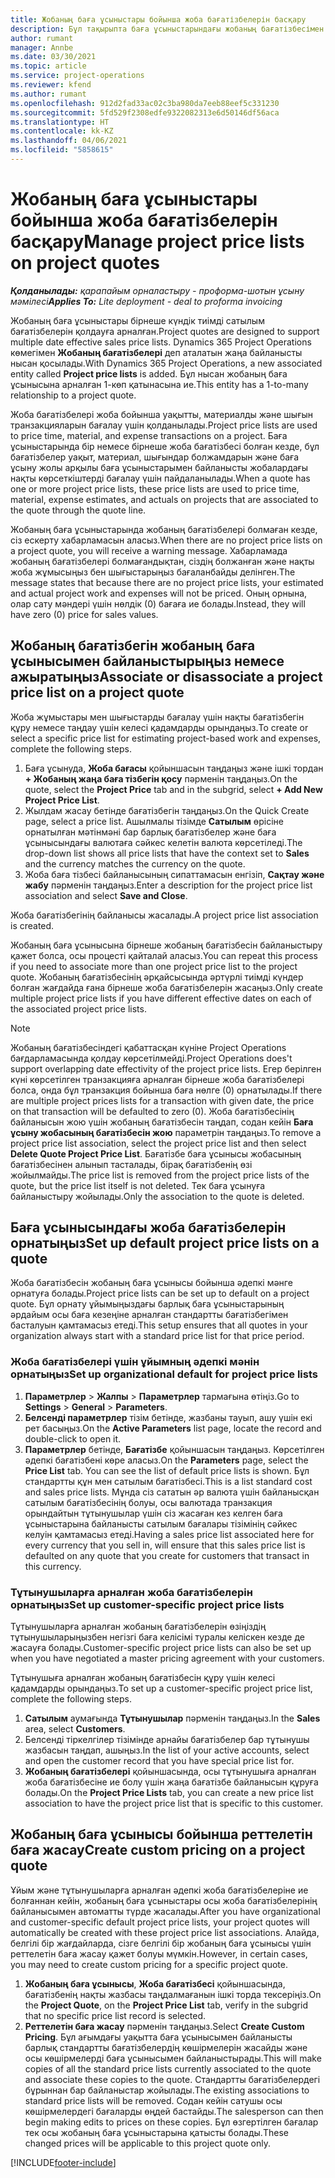 ```yaml
---
title: Жобаның баға ұсыныстары бойынша жоба бағатізбелерін басқару
description: Бұл тақырыпта баға ұсыныстарындағы жобаның бағатізбесімен жұмыс істеу туралы ақпарат берілген.
author: rumant
manager: Annbe
ms.date: 03/30/2021
ms.topic: article
ms.service: project-operations
ms.reviewer: kfend
ms.author: rumant
ms.openlocfilehash: 912d2fad33ac02c3ba980da7eeb88eef5c331230
ms.sourcegitcommit: 5fd529f2308edfe9322082313e6d50146df56aca
ms.translationtype: HT
ms.contentlocale: kk-KZ
ms.lasthandoff: 04/06/2021
ms.locfileid: "5858615"
---
```

# <a name="manage-project-price-lists-on-project-quotes"></a><span data-ttu-id="b2438-103">Жобаның баға ұсыныстары бойынша жоба бағатізбелерін басқару</span><span class="sxs-lookup"><span data-stu-id="b2438-103">Manage project price lists on project quotes</span></span> 

<span data-ttu-id="b2438-104">_**Қолданылады:** қарапайым орналастыру - проформа-шотын ұсыну мәмілесі_</span><span class="sxs-lookup"><span data-stu-id="b2438-104">_**Applies To:** Lite deployment - deal to proforma invoicing_</span></span>

<span data-ttu-id="b2438-105">Жобаның баға ұсыныстары бірнеше күндік тиімді сатылым бағатізбелерін қолдауға арналған.</span><span class="sxs-lookup"><span data-stu-id="b2438-105">Project quotes are designed to support multiple date effective sales price lists.</span></span> <span data-ttu-id="b2438-106">Dynamics 365 Project Operations көмегімен **Жобаның бағатізбелері** деп аталатын жаңа байланысты нысан қосылады.</span><span class="sxs-lookup"><span data-stu-id="b2438-106">With Dynamics 365 Project Operations, a new associated entity called **Project price lists** is added.</span></span> <span data-ttu-id="b2438-107">Бұл нысан жобаның баға ұсынысына арналған 1-көп қатынасына ие.</span><span class="sxs-lookup"><span data-stu-id="b2438-107">This entity has a 1-to-many relationship to a project quote.</span></span>

<span data-ttu-id="b2438-108">Жоба бағатізбелері жоба бойынша уақытты, материалды және шығын транзакцияларын бағалау үшін қолданылады.</span><span class="sxs-lookup"><span data-stu-id="b2438-108">Project price lists are used to price time, material, and expense transactions on a project.</span></span> <span data-ttu-id="b2438-109">Баға ұсыныстарында бір немесе бірнеше жоба бағатізбесі болған кезде, бұл бағатізбелер уақыт, материал, шығындар болжамдарын және баға ұсыну жолы арқылы баға ұсыныстарымен байланысты жобалардағы нақты көрсеткіштерді бағалау үшін пайдаланылады.</span><span class="sxs-lookup"><span data-stu-id="b2438-109">When a quote has one or more project price lists, these price lists are used to price time, material, expense estimates, and actuals on projects that are associated to the quote through the quote line.</span></span>

<span data-ttu-id="b2438-110">Жобаның баға ұсыныстарында жобаның бағатізбелері болмаған кезде, сіз ескерту хабарламасын аласыз.</span><span class="sxs-lookup"><span data-stu-id="b2438-110">When there are no project price lists on a project quote, you will receive a warning message.</span></span> <span data-ttu-id="b2438-111">Хабарламада жобаның бағатізбелері болмағандықтан, сіздің болжанған және нақты жоба жұмысыңыз бен шығыстарыңыз бағаланбайды делінген.</span><span class="sxs-lookup"><span data-stu-id="b2438-111">The message states that because there are no project price lists, your estimated and actual project work and expenses will not be priced.</span></span> <span data-ttu-id="b2438-112">Оның орнына, олар сату мәндері үшін нөлдік (0) бағаға ие болады.</span><span class="sxs-lookup"><span data-stu-id="b2438-112">Instead, they will have zero (0) price for sales values.</span></span>

## <a name="associate-or-disassociate-a-project-price-list-on-a-project-quote"></a><span data-ttu-id="b2438-113">Жобаның бағатізбегін жобаның баға ұсынысымен байланыстырыңыз немесе ажыратыңыз</span><span class="sxs-lookup"><span data-stu-id="b2438-113">Associate or disassociate a project price list on a project quote</span></span>

<span data-ttu-id="b2438-114">Жоба жұмыстары мен шығыстарды бағалау үшін нақты бағатізбегін құру немесе таңдау үшін келесі қадамдарды орындаңыз.</span><span class="sxs-lookup"><span data-stu-id="b2438-114">To create or select a specific price list for estimating project-based work and expenses, complete the following steps.</span></span>

1. <span data-ttu-id="b2438-115">Баға ұсынуда, **Жоба бағасы** қойыншасын таңдаңыз және ішкі тордан **+ Жобаның жаңа баға тізбегін қосу** пәрменін таңдаңыз.</span><span class="sxs-lookup"><span data-stu-id="b2438-115">On the quote, select the **Project Price** tab and in the subgrid, select **+ Add New Project Price List**.</span></span>
2. <span data-ttu-id="b2438-116">Жылдам жасау бетінде бағатізбегін таңдаңыз.</span><span class="sxs-lookup"><span data-stu-id="b2438-116">On the Quick Create page, select a price list.</span></span> <span data-ttu-id="b2438-117">Ашылмалы тізімде **Сатылым** өрісіне орнатылған мәтінмәні бар барлық бағатізбелер және баға ұсынысындағы валютаға сәйкес келетін валюта көрсетіледі.</span><span class="sxs-lookup"><span data-stu-id="b2438-117">The drop-down list shows all price lists that have the context set to **Sales** and the currency matches the currency on the quote.</span></span>
4. <span data-ttu-id="b2438-118">Жоба баға тізбесі байланысының сипаттамасын енгізіп, **Сақтау және жабу** пәрменін таңдаңыз.</span><span class="sxs-lookup"><span data-stu-id="b2438-118">Enter a description for the project price list association and select **Save and Close**.</span></span>

<span data-ttu-id="b2438-119">Жоба бағатізбегінің байланысы жасалады.</span><span class="sxs-lookup"><span data-stu-id="b2438-119">A project price list association is created.</span></span>

<span data-ttu-id="b2438-120">Жобаның баға ұсынысына бірнеше жобаның бағатізбесін байланыстыру қажет болса, осы процесті қайталай аласыз.</span><span class="sxs-lookup"><span data-stu-id="b2438-120">You can repeat this process if you need to associate more than one project price list to the project quote.</span></span> <span data-ttu-id="b2438-121">Жобаның бағатізбесінің әрқайсысында әртүрлі тиімді күндер болған жағдайда ғана бірнеше жоба бағатізбелерін жасаңыз.</span><span class="sxs-lookup"><span data-stu-id="b2438-121">Only create multiple project price lists if you have different effective dates on each of the associated project price lists.</span></span>

> [!NOTE]
> <span data-ttu-id="b2438-122">Жобаның бағатізбесіндегі қабаттасқан күніне Project Operations бағдарламасында қолдау көрсетілмейді.</span><span class="sxs-lookup"><span data-stu-id="b2438-122">Project Operations does't support overlapping date effectivity of the project price lists.</span></span> <span data-ttu-id="b2438-123">Егер берілген күні көрсетілген транзакцияға арналған бірнеше жоба бағатізбелері болса, онда бұл транзакция бойынша баға нөлге (0) орнатылады.</span><span class="sxs-lookup"><span data-stu-id="b2438-123">If there are multiple project prices lists for a transaction with given date, the price on that transaction will be defaulted to zero (0).</span></span>
<span data-ttu-id="b2438-124">Жоба бағатізбесінің байланысын жою үшін жобаның бағатізбесін таңдап, содан кейін **Баға ұсыну жобасының бағатізбесін жою** параметрін таңдаңыз.</span><span class="sxs-lookup"><span data-stu-id="b2438-124">To remove a project price list association, select the project price list and then select **Delete Quote Project Price List**.</span></span> <span data-ttu-id="b2438-125">Бағатізбе баға ұсынысы жобасының бағатізбесінен алынып тасталады, бірақ бағатізбенің өзі жойылмайды.</span><span class="sxs-lookup"><span data-stu-id="b2438-125">The price list is removed from the project price lists of the quote, but the price list itself is not deleted.</span></span> <span data-ttu-id="b2438-126">Тек баға ұсынуға байланыстыру жойылады.</span><span class="sxs-lookup"><span data-stu-id="b2438-126">Only the association to the quote is deleted.</span></span>

## <a name="set-up-default-project-price-lists-on-a-quote"></a><span data-ttu-id="b2438-127">Баға ұсынысындағы жоба бағатізбелерін орнатыңыз</span><span class="sxs-lookup"><span data-stu-id="b2438-127">Set up default project price lists on a quote</span></span>

<span data-ttu-id="b2438-128">Жоба бағатізбесін жобаның баға ұсынысы бойынша әдепкі мәнге орнатуға болады.</span><span class="sxs-lookup"><span data-stu-id="b2438-128">Project price lists can be set up to default on a project quote.</span></span> <span data-ttu-id="b2438-129">Бұл орнату ұйымыңыздағы барлық баға ұсыныстарының әрдайым осы баға кезеңіне арналған стандартты бағатізбегімен басталуын қамтамасыз етеді.</span><span class="sxs-lookup"><span data-stu-id="b2438-129">This setup ensures that all quotes in your organization always start with a standard price list for that price period.</span></span>

### <a name="set-up-organizational-default-for-project-price-lists"></a><span data-ttu-id="b2438-130">Жоба бағатізбелері үшін ұйымның әдепкі мәнін орнатыңыз</span><span class="sxs-lookup"><span data-stu-id="b2438-130">Set up organizational default for project price lists</span></span>

1. <span data-ttu-id="b2438-131">**Параметрлер** > **Жалпы** > **Параметрлер** тармағына өтіңіз.</span><span class="sxs-lookup"><span data-stu-id="b2438-131">Go to **Settings** > **General** > **Parameters**.</span></span>
2. <span data-ttu-id="b2438-132">**Белсенді параметрлер** тізім бетінде, жазбаны тауып, ашу үшін екі рет басыңыз.</span><span class="sxs-lookup"><span data-stu-id="b2438-132">On the **Active Parameters** list page, locate the record and double-click to open it.</span></span> 
3. <span data-ttu-id="b2438-133">**Параметрлер** бетінде, **Бағатізбе** қойыншасын таңдаңыз. Көрсетілген әдепкі бағатізбені көре аласыз.</span><span class="sxs-lookup"><span data-stu-id="b2438-133">On the **Parameters** page, select the **Price List** tab. You can see the list of default price lists is shown.</span></span> <span data-ttu-id="b2438-134">Бұл стандартты құн мен сатылым бағатізбесі.</span><span class="sxs-lookup"><span data-stu-id="b2438-134">This is a list standard cost and sales price lists.</span></span> <span data-ttu-id="b2438-135">Мұнда сіз сататын әр валюта үшін байланысқан сатылым бағатізбесінің болуы, осы валютада транзакция орындайтын тұтынушылар үшін сіз жасаған кез келген баға ұсыныстарына байланысты сатылым бағалары тізімінің сәйкес келуін қамтамасыз етеді.</span><span class="sxs-lookup"><span data-stu-id="b2438-135">Having a sales price list associated here for every currency that you sell in, will ensure that this sales price list is defaulted on any quote that you create for customers that transact in this currency.</span></span>

### <a name="set-up-customer-specific-project-price-lists"></a><span data-ttu-id="b2438-136">Тұтынушыларға арналған жоба бағатізбелерін орнатыңыз</span><span class="sxs-lookup"><span data-stu-id="b2438-136">Set up customer-specific project price lists</span></span>

<span data-ttu-id="b2438-137">Тұтынушыларға арналған жобаның бағатізбелерін өзіңіздің тұтынушыларыңызбен негізгі баға келісімі туралы келіскен кезде де жасауға болады.</span><span class="sxs-lookup"><span data-stu-id="b2438-137">Customer-specific project price lists can also be set up when you have negotiated a master pricing agreement with your customers.</span></span>

<span data-ttu-id="b2438-138">Тұтынушыға арналған жобаның бағатізбесін құру үшін келесі қадамдарды орындаңыз.</span><span class="sxs-lookup"><span data-stu-id="b2438-138">To set up a customer-specific project price list, complete the following steps.</span></span>

1. <span data-ttu-id="b2438-139">**Сатылым** аумағында **Тұтынушылар** пәрменін таңдаңыз.</span><span class="sxs-lookup"><span data-stu-id="b2438-139">In the **Sales** area, select **Customers**.</span></span>
2. <span data-ttu-id="b2438-140">Белсенді тіркелгілер тізімінде арнайы бағатізбелер бар тұтынушы жазбасын таңдап, ашыңыз.</span><span class="sxs-lookup"><span data-stu-id="b2438-140">In the list of your active accounts, select and open the customer record that you have special price list for.</span></span>
3. <span data-ttu-id="b2438-141">**Жобаның бағатізбелері** қойыншасында, осы тұтынушыға арналған жоба бағатізбесіне ие болу үшін жаңа бағатізбе байланысын құруға болады.</span><span class="sxs-lookup"><span data-stu-id="b2438-141">On the **Project Price Lists** tab, you can create a new price list association to have the project price list that is specific to this customer.</span></span>

## <a name="create-custom-pricing-on-a-project-quote"></a><span data-ttu-id="b2438-142">Жобаның баға ұсынысы бойынша реттелетін баға жасау</span><span class="sxs-lookup"><span data-stu-id="b2438-142">Create custom pricing on a project quote</span></span>

<span data-ttu-id="b2438-143">Ұйым және тұтынушыларға арналған әдепкі жоба бағатізбелеріне ие болғаннан кейін, жобаның баға ұсыныстары осы жоба бағатізбелерінің байланысымен автоматты түрде жасалады.</span><span class="sxs-lookup"><span data-stu-id="b2438-143">After you have organizational and customer-specific default project price lists, your project quotes will automatically be created with these project price list associations.</span></span> <span data-ttu-id="b2438-144">Алайда, белгілі бір жағдайларда, сізге белгілі бір жобаның баға ұсынысы үшін реттелетін баға жасау қажет болуы мүмкін.</span><span class="sxs-lookup"><span data-stu-id="b2438-144">However, in certain cases, you may need to create custom pricing for a specific project quote.</span></span> 

1. <span data-ttu-id="b2438-145">**Жобаның баға ұсынысы**, **Жоба бағатізбесі** қойыншасында, бағатізбенің нақты жазбасы таңдалмағанын ішкі торда тексеріңіз.</span><span class="sxs-lookup"><span data-stu-id="b2438-145">On the **Project Quote**, on the **Project Price List** tab, verify in the subgrid that no specific price list record is selected.</span></span>
2. <span data-ttu-id="b2438-146">**Реттелетін баға жасау** пәрменін таңдаңыз.</span><span class="sxs-lookup"><span data-stu-id="b2438-146">Select **Create Custom Pricing**.</span></span> <span data-ttu-id="b2438-147">Бұл ағымдағы уақытта баға ұсынысымен байланысты барлық стандартты бағатізбелердің көшірмелерін жасайды және осы көшірмелерді баға ұсынысымен байланыстырады.</span><span class="sxs-lookup"><span data-stu-id="b2438-147">This will make copies of all the standard price lists currently associated to the quote and associate these copies to the quote.</span></span> <span data-ttu-id="b2438-148">Стандартты бағатізбелердегі бұрыннан бар байланыстар жойылады.</span><span class="sxs-lookup"><span data-stu-id="b2438-148">The existing associations to standard price lists will be removed.</span></span> <span data-ttu-id="b2438-149">Содан кейін сатушы осы көшірмелердегі бағаларды өңдей бастайды.</span><span class="sxs-lookup"><span data-stu-id="b2438-149">The salesperson can then begin making edits to prices on these copies.</span></span> <span data-ttu-id="b2438-150">Бұл өзгертілген бағалар тек осы жобаның баға ұсыныстарына қатысты болады.</span><span class="sxs-lookup"><span data-stu-id="b2438-150">These changed prices will be applicable to this project quote only.</span></span>


[!INCLUDE[footer-include](../../includes/footer-banner.md)]
